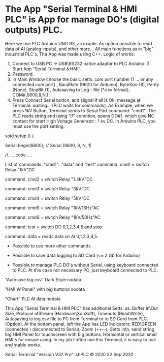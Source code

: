 # The App "Serial Terminal & HMI PLC" is App for manage DO's (digital outputs) PLC.

Here we use PLC Arduino UNO R3, as exaple. As option possible to read data of AI (analog inputs), and other more... All main functions as in "big" Industrial PLC's. The App was made using C++. 
Logic of works: 
1. Connect to USB PC -> USB\RS232 native adaptor to PLC Arduino. 2. Start App "Serial Terminal & HMI". 
3. Password. 
4. In Main Window choose the basic setts: com port number (1 ... or any connected com port) , BaudRate (9600 for Arduino), ByteSize (8), Parity (None), StopBit (1), Autosaving to Log - file (*.csv format); COM#,9600,8,N,1. 
5. Press Connect Serial button, and siignal if all is Ok: message at Terminal: waiting... (PLC waits for commands). 
As Example, when we press 1kV Button, Terminal sends to Serial Port command: "cmd1". The PLC reads string and using "if" condition, opens DO#1, which give NC contact for start High Voltage Generator : 1 kv DC.
In Arduino PLC, you must use the port setting:

void setup () {

Serial.begin(9600); // Serial (9600, 8, N, 1)


//..... code ....

List of commands: "cmd1"..."data" and "test"
command: cmd1 = switch Relay "1kV"DC

command: cmd2 = switch Relay "1.4kV"DC

command: cmd3 = switch Relay "3kV"DC

command: cmd4 = switch Relay "5kV"DC

command: cmd5 = switch Relay "1kV/16Hz"AC

command: cmd6 = switch Relay "1kV/50Hz"AC

command: test = switch DO 0,1,2,3,4,5 and stop.

command: data = reads data on AI 0,1,2,3,4,5.

* Possible to use more other commands.

* Possible to save data logging to SD Card (<= 2 Gb for Arduino)

* Possible to manage PLC DO's without Serial, using keyboard connected to PLC. At this case not necessary PC, just keyboard connected to PLC.

"Autosave log.csv" Dark Style
nodata

"HMI W Panel" with big buttond
nodata

"Chart" PLC AI data
nodata

This App "Serial Terminal & HMI PLC" has additional Setts, as: Buffer In\Out Size, Protocol ofStream (Hardware\XonXoff), Timeouts (Read\Write), Autosaving to log.csv file to PC from Terminal or to SD Card from PLC. (Option). At the bottom panel, left the App has LED indicators: RED\GREEN (connected \ disconnected to Serial), Zoom (++\--), Setts info, send string, big HMI Panel for touchscreen with big buttons. Horisontal or vertical small HMI's for mouse using. In my job I often use this Terminal, it is easy to use and stable works.



Serial Terminal
"Version V32 Pro" 
ishPLC © 2020
22 Sep 2020

